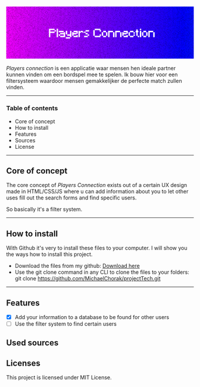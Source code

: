  ![Players connect banner](https://github.com/MichaelChorak/projectTech/blob/main/public/images/banner.png)

_Players connection_ is een applicatie waar mensen hen ideale partner kunnen vinden om een bordspel mee te spelen.
Ik bouw hier voor een filtersysteem waardoor mensen gemakkelijker de perfecte match zullen vinden.

---

### Table of contents

* Core of concept
* How to install
* Features
* Sources
* License

---

## Core of concept
The core concept of *Players Connection* exists out of a certain UX design made in HTML/CSS/JS where u can add information about you to let other uses fill out the search forms and find specific users. 

So basically it's a filter system.

---

## How to install

With Github it's very to install these files to your computer. I will show you the ways how to install this project.

* Download the files from my github:  [Download here](https://github.com/MichaelChorak/projectTech)
* Use the git clone command in any CLI to clone the files to your folders: git clone https://github.com/MichaelChorak/projectTech.git

---

## Features

- [x] Add your information to a database to be found for other users
- [ ] Use the filter system to find certain users

## Used sources

## Licenses

This project is licensed under MIT License.
